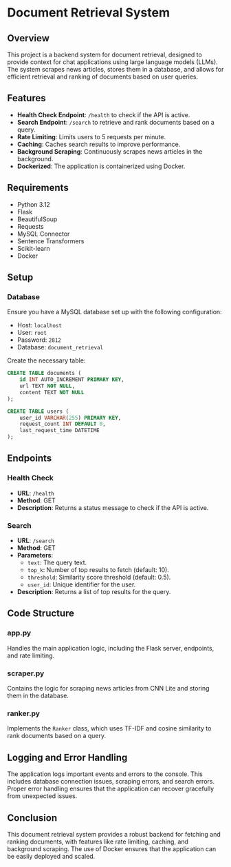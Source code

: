# Document Retrieval System

## Overview
This project is a backend system for document retrieval, designed to provide context for chat applications using large language models (LLMs). The system scrapes news articles, stores them in a database, and allows for efficient retrieval and ranking of documents based on user queries.

## Features
- **Health Check Endpoint**: `/health` to check if the API is active.
- **Search Endpoint**: `/search` to retrieve and rank documents based on a query.
- **Rate Limiting**: Limits users to 5 requests per minute.
- **Caching**: Caches search results to improve performance.
- **Background Scraping**: Continuously scrapes news articles in the background.
- **Dockerized**: The application is containerized using Docker.

## Requirements
- Python 3.12
- Flask
- BeautifulSoup
- Requests
- MySQL Connector
- Sentence Transformers
- Scikit-learn
- Docker

## Setup

### Database
Ensure you have a MySQL database set up with the following configuration:
- Host: `localhost`
- User: `root`
- Password: `2812`
- Database: `document_retrieval`

Create the necessary table:
```sql
CREATE TABLE documents (
    id INT AUTO_INCREMENT PRIMARY KEY,
    url TEXT NOT NULL,
    content TEXT NOT NULL
);

CREATE TABLE users (
    user_id VARCHAR(255) PRIMARY KEY,
    request_count INT DEFAULT 0,
    last_request_time DATETIME
);
```
## Endpoints

### Health Check
- **URL**: `/health`
- **Method**: GET
- **Description**: Returns a status message to check if the API is active.

### Search
- **URL**: `/search`
- **Method**: GET
- **Parameters**:
  - `text`: The query text.
  - `top_k`: Number of top results to fetch (default: 10).
  - `threshold`: Similarity score threshold (default: 0.5).
  - `user_id`: Unique identifier for the user.
- **Description**: Returns a list of top results for the query.

## Code Structure

### app.py
Handles the main application logic, including the Flask server, endpoints, and rate limiting.

### scraper.py
Contains the logic for scraping news articles from CNN Lite and storing them in the database.

### ranker.py
Implements the `Ranker` class, which uses TF-IDF and cosine similarity to rank documents based on a query.

## Logging and Error Handling
The application logs important events and errors to the console. This includes database connection issues, scraping errors, and search errors. Proper error handling ensures that the application can recover gracefully from unexpected issues.

## Conclusion
This document retrieval system provides a robust backend for fetching and ranking documents, with features like rate limiting, caching, and background scraping. The use of Docker ensures that the application can be easily deployed and scaled.

